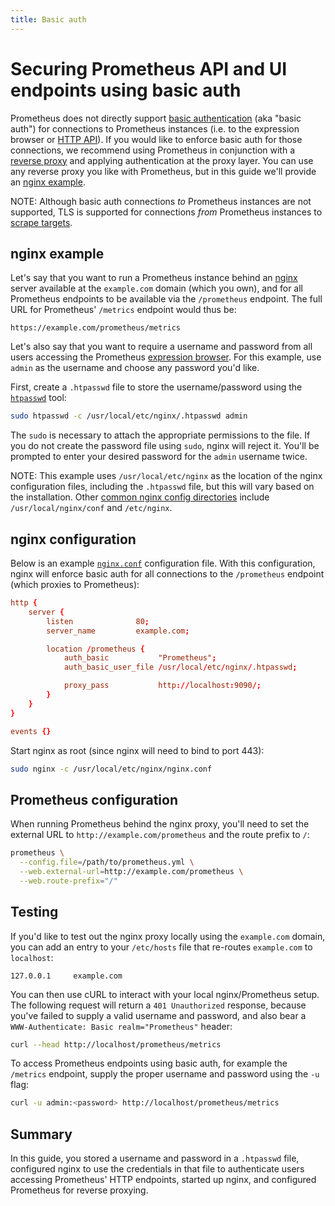 ```yaml
---
title: Basic auth
---
```


# Securing Prometheus API and UI endpoints using basic auth

Prometheus does not directly support [basic authentication](https://en.wikipedia.org/wiki/Basic_access_authentication) (aka "basic auth") for connections to Prometheus instances (i.e. to the expression browser or [HTTP API](../../prometheus/latest/querying/api)). If you would like to enforce basic auth for those connections, we recommend using Prometheus in conjunction with a [reverse proxy](https://www.nginx.com/resources/glossary/reverse-proxy-server/) and applying authentication at the proxy layer. You can use any reverse proxy you like with Prometheus, but in this guide we'll provide an [nginx example](#nginx-example).

NOTE: Although basic auth connections *to* Prometheus instances are not supported, TLS is supported for connections *from* Prometheus instances to [scrape targets](../prometheus/latest/configuration/configuration/#<scrape_config>).

## nginx example

Let's say that you want to run a Prometheus instance behind an [nginx](https://www.nginx.com/) server available at the `example.com` domain (which you own), and for all Prometheus endpoints to be available via the `/prometheus` endpoint. The full URL for Prometheus' `/metrics` endpoint would thus be:

```
https://example.com/prometheus/metrics
```

Let's also say that you want to require a username and password from all users accessing the Prometheus [expression browser](/docs/visualization/browser). For this example, use `admin` as the username and choose any password you'd like.

First, create a `.htpasswd` file to store the username/password using the [`htpasswd`](https://httpd.apache.org/docs/2.4/programs/htpasswd.html) tool:

```bash
sudo htpasswd -c /usr/local/etc/nginx/.htpasswd admin
```

The `sudo` is necessary to attach the appropriate permissions to the file. If you do not create the password file using `sudo`, nginx will reject it. You'll be prompted to enter your desired password for the `admin` username twice.

NOTE: This example uses `/usr/local/etc/nginx` as the location of the nginx configuration files, including the `.htpasswd` file, but this will vary based on the installation. Other [common nginx config directories](http://nginx.org/en/docs/beginners_guide.html) include `/usr/local/nginx/conf` and `/etc/nginx`.

## nginx configuration

Below is an example [`nginx.conf`](https://www.nginx.com/resources/wiki/start/topics/examples/full/) configuration file. With this configuration, nginx will enforce basic auth for all connections to the `/prometheus` endpoint (which proxies to Prometheus):

```conf
http {
    server {
        listen              80;
        server_name         example.com;

        location /prometheus {
            auth_basic           "Prometheus";
            auth_basic_user_file /usr/local/etc/nginx/.htpasswd;

            proxy_pass           http://localhost:9090/;
        }
    }
}

events {}
```

Start nginx as root (since nginx will need to bind to port 443):

```bash
sudo nginx -c /usr/local/etc/nginx/nginx.conf
```

## Prometheus configuration

When running Prometheus behind the nginx proxy, you'll need to set the external URL to `http://example.com/prometheus` and the route prefix to `/`:

```bash
prometheus \
  --config.file=/path/to/prometheus.yml \
  --web.external-url=http://example.com/prometheus \
  --web.route-prefix="/"
```

## Testing

If you'd like to test out the nginx proxy locally using the `example.com` domain, you can add an entry to your `/etc/hosts` file that re-routes `example.com` to `localhost`:

```
127.0.0.1     example.com
```

You can then use cURL to interact with your local nginx/Prometheus setup. The following request will return a `401 Unauthorized` response, because you've failed to supply a valid username and password, and also bear a `WWW-Authenticate: Basic realm="Prometheus"` header:

```bash
curl --head http://localhost/prometheus/metrics
```

To access Prometheus endpoints using basic auth, for example the `/metrics` endpoint, supply the proper username and password using the `-u` flag:

```bash
curl -u admin:<password> http://localhost/prometheus/metrics
```

## Summary

In this guide, you stored a username and password in a `.htpasswd` file, configured nginx to use the credentials in that file to authenticate users accessing Prometheus' HTTP endpoints, started up nginx, and configured Prometheus for reverse proxying.
